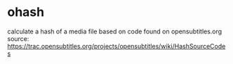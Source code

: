 # ohash
calculate a hash of a media file based on code found on opensubtitles.org
source: https://trac.opensubtitles.org/projects/opensubtitles/wiki/HashSourceCodes
